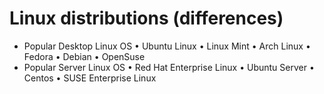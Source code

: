 # Linux distributions (differences)

- Popular Desktop Linux OS
• Ubuntu Linux
• Linux Mint
• Arch Linux
• Fedora
• Debian
• OpenSuse
- Popular Server Linux OS
• Red Hat Enterprise Linux
• Ubuntu Server
• Centos
• SUSE Enterprise Linux
